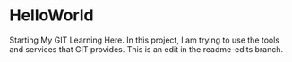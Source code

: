 # HelloWorld
 Starting My GIT Learning Here.
 In this project, I am trying to use the tools and services that GIT provides.
 This is an edit in the readme-edits branch.
